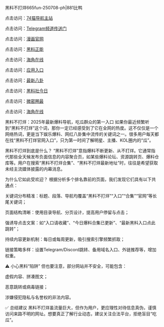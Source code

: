 黑料不打烊665fun-250708-ph|881比鸭

点击访问：<a href="https://74mao.com/">74猫导航主站</a>

点击访问：<a href="https://74mao.com/">Telegram频道传送门</a>

点击访问：<a href="https://ji88-1.pages.dev/">漫画官网</a>

点击访问：<a href="https://ji99.pages.dev/">黑料正能</a>

点击访问：<a href="https://gdas.pages.dev/">海角在线</a>

点击访问：<a href="https://jha.pages.dev/">应用入口</a>

点击访问：<a href="https://sdbsd.pages.dev/">最新八卦</a>

点击访问：<a href="https://gbs-3wd.pages.dev/">黑料社今日</a>

点击访问：<a href="https://sdfsh.pages.dev/">微密圈最</a>

点击访问：<a href="https://ert-6he.pages.dev/">海角在线</a>

黑料不打烊：2025年最新爆料导航，吃瓜群众的第一入口
如果你最近频繁听到“黑料不打烊”这个词，那你一定已经感受到了它在全网的热度。这不仅仅是一个网络热词，更是当下娱乐爆料、网红八卦集中流传的关键词之一。很多用户每天都在找“黑料不打烊官网入口”，只为第一时间了解明星、主播、KOL圈内的“瓜”。

黑料不打烊到底是什么？
“黑料不打烊”意指爆料不断更新、从不打烊。它通常指代那些全天候发布负面信息的内容聚合页，如某些爆料论坛、资源跳转页、爆料仓库等。用户在搜索“黑料不打烊合集”、“黑料不打烊最新地址”时，往往是希望获取未经主流媒体披露的内幕消息。

为什么它如此受欢迎？
根据分析多个排名靠前的页面，我们发现它们具有以下共通点：

关键词分布精准：标题、段落、导航均覆盖“黑料不打烊”“入口”“合集”“官网”等长尾关键词；

页面结构清晰：使用目录导航、分页设计，提高用户停留与点击；

强诱导点击文案：如“入口请收藏”、“今日爆料合集已更新”、“最新黑料入口点此跳转”；

持续内容更新机制：每日或每周更新，吸引搜索引擎频繁抓取；

链接策略多样：设置Telegram/Discord跳转、备用域名入口、外链推荐等，增加权重。

⚠️ 小心黑料“陷阱”
但也要注意，部分网站并不安全，可能包含：

虚假内容、拼凑图文；

恶意跳转或病毒链接；

涉嫌侵犯隐私与名誉权的非法内容。

✅ 总结建议
黑料不打烊虽流量巨大，但作为用户，更应理性对待信息真伪，谨慎访问来路不明的网址。想要真正了解行业动态，建议关注合法平台，拒绝盲目“吃瓜”。
